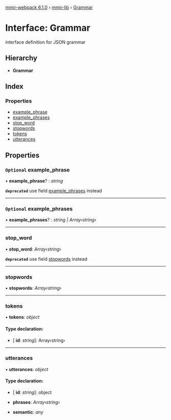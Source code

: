 [mmir-webpack 6.1.0](../README.md) › [mmir-lib](../modules/mmir_lib.md) › [Grammar](mmir_lib.grammar.md)

# Interface: Grammar

interface definition for JSON grammar

## Hierarchy

* **Grammar**

## Index

### Properties

* [example_phrase](mmir_lib.grammar.md#optional-example_phrase)
* [example_phrases](mmir_lib.grammar.md#optional-example_phrases)
* [stop_word](mmir_lib.grammar.md#stop_word)
* [stopwords](mmir_lib.grammar.md#stopwords)
* [tokens](mmir_lib.grammar.md#tokens)
* [utterances](mmir_lib.grammar.md#utterances)

## Properties

### `Optional` example_phrase

• **example_phrase**? : *string*

**`deprecated`** use field [example_phrases](mmir_lib.grammar.md#optional-example_phrases) instead

___

### `Optional` example_phrases

• **example_phrases**? : *string | Array‹string›*

___

###  stop_word

• **stop_word**: *Array‹string›*

**`deprecated`** use field [stopwords](mmir_lib.grammar.md#stopwords) instead

___

###  stopwords

• **stopwords**: *Array‹string›*

___

###  tokens

• **tokens**: *object*

#### Type declaration:

* \[ **id**: *string*\]: Array‹string›

___

###  utterances

• **utterances**: *object*

#### Type declaration:

* \[ **id**: *string*\]: object

* **phrases**: *Array‹string›*

* **semantic**: *any*
